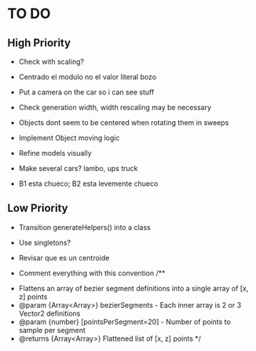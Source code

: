 # TO DO
## High Priority
- Check with scaling?
- Centrado el modulo no el valor literal bozo
- Put a camera on the car so i can see stuff
- Check generation width, width rescaling may be necessary
- Objects dont seem to be centered when rotating them in sweeps
- Implement Object moving logic
- Refine models visually
- Make several cars? lambo, ups truck

- B1 esta chueco; B2 esta levemente chueco

## Low Priority
- Transition generateHelpers() into a class
- Use singletons?
- Revisar que es un centroide

- Comment everything with this convention
/**
 * Flattens an array of bezier segment definitions into a single array of [x, z] points
 * @param {Array<Array<string>>} bezierSegments - Each inner array is 2 or 3 Vector2 definitions
 * @param {number} [pointsPerSegment=20] - Number of points to sample per segment
 * @returns {Array<Array<number>>} Flattened list of [x, z] points
 */